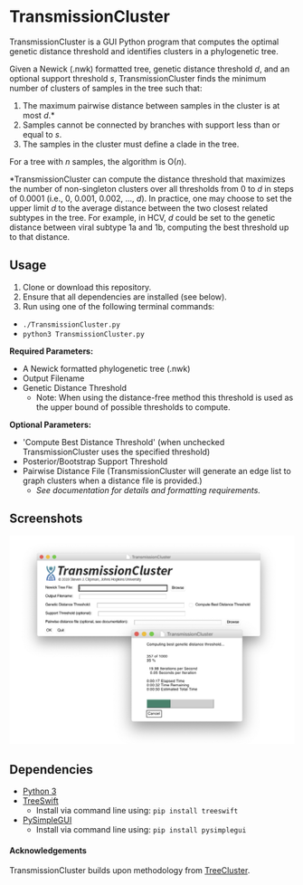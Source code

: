 # TransmissionCluster
  TransmissionCluster is a GUI Python program that computes the optimal genetic distance threshold and identifies clusters in a phylogenetic tree.

  Given a Newick (.nwk) formatted tree, genetic distance threshold *d*, and an optional support threshold *s*, TransmissionCluster finds the minimum number of clusters of samples in the tree such that:

  1. The maximum pairwise distance between samples in the cluster is at most *d*.\*
  2. Samples cannot be connected by branches with support less than or equal to *s*.
  3. The samples in the cluster must define a clade in the tree.

  For a tree with *n* samples, the algorithm is O(*n*).

  \*TransmissionCluster can compute the distance threshold that maximizes the number of non-singleton clusters over all thresholds from 0 to *d* in steps of 0.0001 (i.e., 0, 0.001, 0.002, ..., *d*). In practice, one may choose to set the upper limit *d* to the average distance between the two closest related subtypes in the tree. For example, in HCV, *d* could be set to the genetic distance between viral subtype 1a and 1b, computing the best threshold up to that distance.

## Usage

  1. Clone or download this repository.
  2. Ensure that all dependencies are installed (see below).
  3. Run using one of the following terminal commands:
  - `./TransmissionCluster.py`
  - `python3 TransmissionCluster.py`

  **Required Parameters:**
  - A Newick formatted phylogenetic tree (.nwk)
  - Output Filename
  - Genetic Distance Threshold
    - Note: When using the distance-free method this threshold is used as the upper bound of possible thresholds to compute.

  **Optional Parameters:**
  - 'Compute Best Distance Threshold' (when unchecked TransmissionCluster uses the specified threshold)
  - Posterior/Bootstrap Support Threshold
  - Pairwise Distance File (TransmissionCluster will generate an edge list to graph clusters when a distance file is provided.)
    - *See documentation for details and formatting requirements.*


## Screenshots
  ![s1](./resources/s1.png)


## Dependencies
  * [Python 3](https://www.python.org/downloads/)
  * [TreeSwift](https://github.com/niemasd/TreeSwift)
    - Install via command line using: `pip install treeswift`
  * [PySimpleGUI](https://pypi.org/project/PySimpleGUI/)
    - Install via command line using: `pip install pysimplegui`


#### Acknowledgements
TransmissionCluster builds upon methodology from [TreeCluster](https://github.com/niemasd/TreeCluster).

